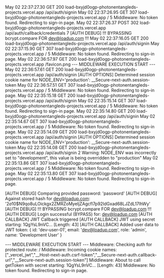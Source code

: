 May 02 22:37:27.30
GET
200
load-bxyjd0ogp-photonentangleds-projects.vercel.app
/api/auth/signin
May 02 22:37:26.95
GET
307
load-bxyjd0ogp-photonentangleds-projects.vercel.app
/
5
Middleware: No token found. Redirecting to sign-in page.
May 02 22:37:26.37
POST
302
load-bxyjd0ogp-photonentangleds-projects.vercel.app
/api/auth/callback/credentials
7
[AUTH DEBUG] !!! BYPASSING bcrypt.compare FOR dev@loadup.com !!!
May 02 22:37:16.05
GET
200
load-bxyjd0ogp-photonentangleds-projects.vercel.app
/api/auth/signin
May 02 22:37:15.90
GET
307
load-bxyjd0ogp-photonentangleds-projects.vercel.app
/
5
Middleware: No token found. Redirecting to sign-in page.
May 02 22:36:57.97
GET
200
load-bxyjd0ogp-photonentangleds-projects.vercel.app
/favicon.png
--- MIDDLEWARE EXECUTION START ---
May 02 22:36:57.61
GET
200
load-bxyjd0ogp-photonentangleds-projects.vercel.app
/api/auth/signin
[AUTH OPTIONS] Determined session cookie name for NODE_ENV='production': __Secure-next-auth.session-token
May 02 22:36:57.51
GET
307
load-bxyjd0ogp-photonentangleds-projects.vercel.app
/
5
Middleware: No token found. Redirecting to sign-in page.
May 02 22:35:15.18
GET
200
load-bxyjd0ogp-photonentangleds-projects.vercel.app
/api/auth/signin
May 02 22:35:15.14
GET
307
load-bxyjd0ogp-photonentangleds-projects.vercel.app
/
5
Middleware: No token found. Redirecting to sign-in page.
May 02 22:35:14.80
GET
200
load-bxyjd0ogp-photonentangleds-projects.vercel.app
/api/auth/signin
May 02 22:35:14.67
GET
307
load-bxyjd0ogp-photonentangleds-projects.vercel.app
/
5
Middleware: No token found. Redirecting to sign-in page.
May 02 22:35:14.09
GET
200
load-bxyjd0ogp-photonentangleds-projects.vercel.app
/api/auth/signin
[AUTH OPTIONS] Determined session cookie name for NODE_ENV='production': __Secure-next-auth.session-token
May 02 22:35:14.08
GET
200
load-bxyjd0ogp-photonentangleds-projects.vercel.app
/api/auth/signin
2
Warning: NODE_ENV was incorrectly set to "development", this value is being overridden to "production"
May 02 22:35:13.86
GET
307
load-bxyjd0ogp-photonentangleds-projects.vercel.app
/
5
Middleware: No token found. Redirecting to sign-in page.
May 02 22:35:13.80
GET
307
load-bxyjd0ogp-photonentangleds-projects.vercel.app
/
5
Middleware: No token found. Redirecting to sign-in page.



[AUTH DEBUG] Comparing provided password: 'password'
[AUTH DEBUG] Against stored hash for dev@loadup.com: '$2a$10$N9qo8uLOickgx2ZMRZoMyeIjZAgcfl7p92ldGxad68LJZdL17lhWy'
[AUTH DEBUG] !!! BYPASSING bcrypt.compare FOR dev@loadup.com !!!
[AUTH DEBUG] Login successful (BYPASS) for: dev@loadup.com
[AUTH CALLBACK] JWT Callback triggered
[AUTH CALLBACK] JWT using secret starting: 1QgYsL9nVC... [Length: 43]
[AUTH CALLBACK] Added user data to JWT token: {
  id: 'dev-user-01',
  email: 'dev@loadup.com',
  role: 'admin',
  name: 'Development User'
}



--- MIDDLEWARE EXECUTION START ---
Middleware: Checking auth for protected route: /
Middleware: Incoming cookie names: ["_vercel_jwt","__Host-next-auth.csrf-token","__Secure-next-auth.callback-url","__Secure-next-auth.session-token"]
Middleware: About to call getToken with secret starting: 1QgYsL9nVC... [Length: 43]
Middleware: No token found. Redirecting to sign-in page.